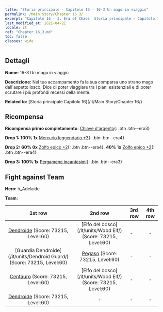 ```yaml
---
title: "Storia principale - Capitolo 16 - 16-3 Un mago in viaggio"
permalink: /Main Story/Chapter 16_3/
excerpt: "Capitolo 16 - 3. Era of Chaos  Storia principale - Capitolo 16_3. 16-3 Un mago in viaggio"
last_modified_at: 2021-04-21
locale: it
ref: "Chapter 16_3.md"
toc: false
classes: wide
---
```


## Dettagli

 **Nome:** 16-3 Un mago in viaggio

 **Descrizione:** Nel tuo accampamento fa la sua comparsa uno strano mago dall'aspetto losco. Dice di poter viaggiare tra i piani esistenziali e di poter scrutare i più profondi recessi della mente.

 **Related to:** [Storia principale Capitolo 16](/it/Main Story/Chapter 16/)

## Ricompensa

 **Ricompensa primo completamento:** [Chiave d'argento](/it/Items/con_693/){: .btn .btn--era3}

 **Drop 1:** **100% 1x** [Mercurio leggendario +3](/it/Items/mat_56/){: .btn .btn--era4}

 **Drop 2:** **60% 0x** [Zolfo epico +2](/it/Items/mat_50/){: .btn .btn--era4}, **40% 1x** [Zolfo epico +2](/it/Items/mat_50/){: .btn .btn--era4}

 **Drop 3:** **100% 1x** [Pergamene incantesimi](/it/Items/con_694/){: .btn .btn--era3}


## Fight against Team
 **Hero:** h_Adelaide

 **Team:**


  | 1st row | 2nd row | 3rd row | 4th row |
  |:----:|:----:|:----|:----:|
  | [Dendroide](/it/units/Treant/) (Score: 73215, Level:60)  | [Elfo del bosco](/it/units/Wood Elf/) (Score: 73215, Level:60)  | - | - |
  | [Guardia Dendroide](/it/units/Dendroid Guard/) (Score: 73215, Level:60)  | [Pegaso](/it/units/Pegasus/) (Score: 73215, Level:60)  | - | - |
  | [Centauro](/it/units/Centaur/) (Score: 73215, Level:60)  | [Elfo del bosco](/it/units/Wood Elf/) (Score: 73215, Level:60)  | - | - |
  | [Dendroide](/it/units/Treant/) (Score: 73215, Level:60)  | - | - | - |


